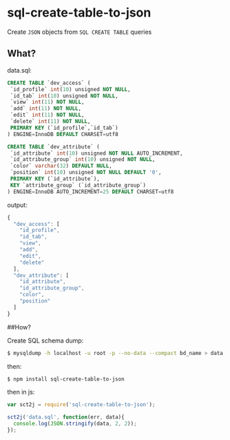 # sql-create-table-to-json
Create `JSON` objects from `SQL CREATE TABLE` queries

## What?

data.sql:
```sql
CREATE TABLE `dev_access` (
 `id_profile` int(10) unsigned NOT NULL,
 `id_tab` int(10) unsigned NOT NULL,
 `view` int(11) NOT NULL,
 `add` int(11) NOT NULL,
 `edit` int(11) NOT NULL,
 `delete` int(11) NOT NULL,
 PRIMARY KEY (`id_profile`,`id_tab`)
) ENGINE=InnoDB DEFAULT CHARSET=utf8

CREATE TABLE `dev_attribute` (
 `id_attribute` int(10) unsigned NOT NULL AUTO_INCREMENT,
 `id_attribute_group` int(10) unsigned NOT NULL,
 `color` varchar(32) DEFAULT NULL,
 `position` int(10) unsigned NOT NULL DEFAULT '0',
 PRIMARY KEY (`id_attribute`),
 KEY `attribute_group` (`id_attribute_group`)
) ENGINE=InnoDB AUTO_INCREMENT=25 DEFAULT CHARSET=utf8
```

output:
```javascript
{
  "dev_access": [
    "id_profile",
    "id_tab",
    "view",
    "add",
    "edit",
    "delete"
  ],
  "dev_attribute": [
    "id_attribute",
    "id_attribute_group",
    "color",
    "position"
  ]
}
```

##How?

Create SQL schema dump:
```bash
$ mysqldump -h localhost -u root -p --no-data --compact bd_name > data.sql
```

then:
```bash
$ npm install sql-create-table-to-json
```

then in js:

```javascript
var sct2j = require('sql-create-table-to-json');

sct2j('data.sql', function(err, data){
  console.log(JSON.stringify(data, 2, 2));
});
```

